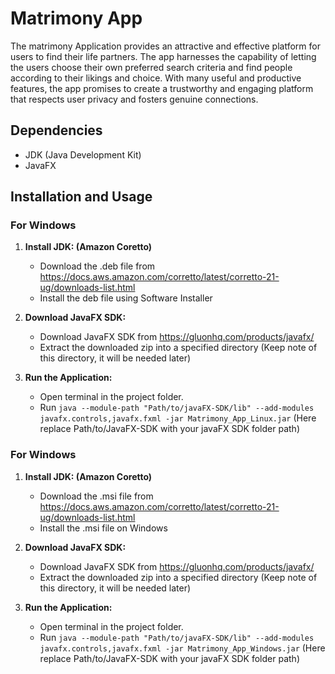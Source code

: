 # Matrimony App

The matrimony Application provides an attractive and effective platform for users to find their life partners. The app harnesses the capability of letting the users choose their own preferred search criteria and find people according to their likings and choice. With many useful and productive features, the app promises to create a trustworthy and engaging platform that respects user privacy and fosters genuine connections.


## Dependencies

- JDK (Java Development Kit)
- JavaFX

## Installation and Usage

### For Windows

1. **Install JDK: (Amazon Coretto)**
   - Download the .deb file from https://docs.aws.amazon.com/corretto/latest/corretto-21-ug/downloads-list.html
   - Install the deb file using Software Installer

2. **Download JavaFX SDK:**
   - Download JavaFX SDK from https://gluonhq.com/products/javafx/
   - Extract the downloaded zip into a specified directory (Keep note of this directory, it will be needed later)

3. **Run the Application:**
   - Open terminal in the project folder.
   - Run `java --module-path "Path/to/javaFX-SDK/lib" --add-modules javafx.controls,javafx.fxml -jar Matrimony_App_Linux.jar` (Here replace Path/to/JavaFX-SDK with your javaFX SDK folder path)

### For Windows


1. **Install JDK: (Amazon Coretto)**
   - Download the .msi file from https://docs.aws.amazon.com/corretto/latest/corretto-21-ug/downloads-list.html
   - Install the .msi file on Windows

2. **Download JavaFX SDK:**
   - Download JavaFX SDK from https://gluonhq.com/products/javafx/
   - Extract the downloaded zip into a specified directory (Keep note of this directory, it will be needed later)

3. **Run the Application:**
   - Open terminal in the project folder.
   - Run `java --module-path "Path/to/javaFX-SDK/lib" --add-modules javafx.controls,javafx.fxml -jar Matrimony_App_Windows.jar` (Here replace Path/to/JavaFX-SDK with your javaFX SDK folder path)
